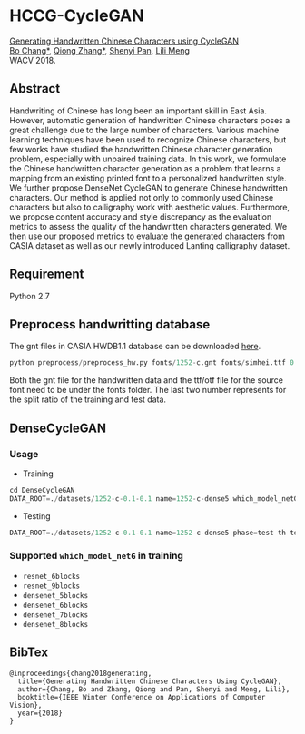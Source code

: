 # HCCG-CycleGAN

[Generating Handwritten Chinese Characters using CycleGAN](https://arxiv.org/abs/1801.08624)  
[Bo Chang*](https://www.stat.ubc.ca/~bchang/), [Qiong Zhang*](https://www.stat.ubc.ca/~qiong.zhang/), [Shenyi Pan](https://www.linkedin.com/in/roypan), [Lili Meng](https://lilimeng1103.wixsite.com/research-site)  
WACV 2018.

## Abstract
Handwriting of Chinese has long been an important skill in East Asia. However, automatic generation of handwritten Chinese characters poses a great challenge due to the large number of characters. Various machine learning techniques have been used to recognize Chinese characters, but few works have studied the handwritten Chinese character generation problem, especially with unpaired training data. In this work, we formulate the Chinese handwritten character generation as a problem that learns a mapping from an existing printed font to a personalized handwritten style. We further propose DenseNet CycleGAN to generate Chinese handwritten characters. Our method is applied not only to commonly used Chinese characters but also to calligraphy work with aesthetic values. Furthermore, we propose content accuracy and style discrepancy as the evaluation metrics to assess the quality of the handwritten characters generated. We then use our proposed metrics to evaluate the generated characters from CASIA dataset as well as our newly introduced Lanting calligraphy dataset.

## Requirement
Python 2.7



## Preprocess handwritting database
The gnt files in CASIA HWDB1.1 database can be downloaded [here](http://www.nlpr.ia.ac.cn/databases/handwriting/Download.html).
```python 
python preprocess/preprocess_hw.py fonts/1252-c.gnt fonts/simhei.ttf 0.1 0.1 
``` 
Both the gnt file for the handwritten data and the ttf/otf file for the source font need to be under the fonts folder. The last two number represents for the split ratio of the training and test data.

## DenseCycleGAN 

### Usage
- Training
```python
cd DenseCycleGAN
DATA_ROOT=./datasets/1252-c-0.1-0.1 name=1252-c-dense5 which_model_netG=densenet_5blocks th train.lua
```

- Testing
```python
DATA_ROOT=./datasets/1252-c-0.1-0.1 name=1252-c-dense5 phase=test th test.lua
```


### Supported `which_model_netG` in training
- `resnet_6blocks`
- `resnet_9blocks`
- `densenet_5blocks`
- `densenet_6blocks`
- `densenet_7blocks`
- `densenet_8blocks`

## BibTex
```
@inproceedings{chang2018generating, 
  title={Generating Handwritten Chinese Characters Using CycleGAN}, 
  author={Chang, Bo and Zhang, Qiong and Pan, Shenyi and Meng, Lili}, 
  booktitle={IEEE Winter Conference on Applications of Computer Vision}, 
  year={2018} 
}
```
